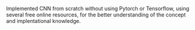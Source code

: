 Implemented CNN from scratch without using Pytorch or Tensorflow, using several free online resources, for the better understanding of the concept and implentational knowledge. 
